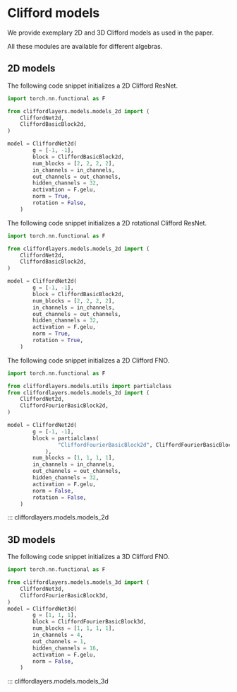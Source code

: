 # Clifford models

We provide exemplary 2D and 3D Clifford models as used in the paper.

All these modules are available for different algebras.

## 2D models

The following code snippet initializes a 2D Clifford ResNet.

```python
import torch.nn.functional as F

from cliffordlayers.models.models_2d import (
    CliffordNet2d,
    CliffordBasicBlock2d,
)

model = CliffordNet2d(
        g = [-1, -1],
        block = CliffordBasicBlock2d,
        num_blocks = [2, 2, 2, 2],
        in_channels = in_channels,
        out_channels = out_channels,
        hidden_channels = 32,
        activation = F.gelu,
        norm = True,
        rotation = False,
    )
```

The following code snippet initializes a 2D rotational Clifford ResNet.

```python
import torch.nn.functional as F

from cliffordlayers.models.models_2d import (
    CliffordNet2d,
    CliffordBasicBlock2d,
)

model = CliffordNet2d(
        g = [-1, -1],
        block = CliffordBasicBlock2d,
        num_blocks = [2, 2, 2, 2],
        in_channels = in_channels,
        out_channels = out_channels,
        hidden_channels = 32,
        activation = F.gelu,
        norm = True,
        rotation = True,
    )
```

The following code snippet initializes a 2D Clifford FNO.

```python
import torch.nn.functional as F

from cliffordlayers.models.utils import partialclass
from cliffordlayers.models.models_2d import (
    CliffordNet2d,
    CliffordFourierBasicBlock2d,
)

model = CliffordNet2d(
        g = [-1, -1],
        block = partialclass(
                "CliffordFourierBasicBlock2d", CliffordFourierBasicBlock2d, modes1=32, modes2=32
            ),
        num_blocks = [1, 1, 1, 1],
        in_channels = in_channels,
        out_channels = out_channels,
        hidden_channels = 32,
        activation = F.gelu,
        norm = False,
        rotation = False,
    )
```

::: cliffordlayers.models.models_2d

## 3D models

The following code snippet initializes a 3D Clifford FNO.

```python
import torch.nn.functional as F

from cliffordlayers.models.models_3d import (
    CliffordNet3d,
    CliffordFourierBasicBlock3d,
)
model = CliffordNet3d(
        g = [1, 1, 1],
        block = CliffordFourierBasicBlock3d,
        num_blocks = [1, 1, 1, 1],
        in_channels = 4,
        out_channels = 1,
        hidden_channels = 16,
        activation = F.gelu,
        norm = False,
    )
```

::: cliffordlayers.models.models_3d
